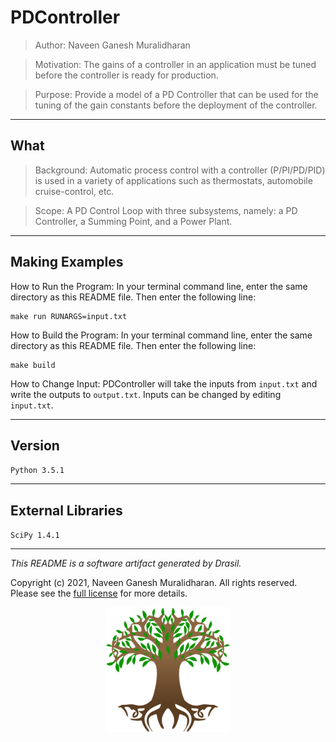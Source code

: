 # PDController 
> Author: Naveen Ganesh Muralidharan

> Motivation: The gains of a controller in an application must be tuned before the controller is ready for production.

> Purpose: Provide a model of a PD Controller that can be used for the tuning of the gain constants before the deployment of the controller.

------------------------------------------------------------
## What 
 

> Background: Automatic process control with a controller (P/PI/PD/PID) is used in a variety of applications such as thermostats, automobile cruise-control, etc.

> Scope: A PD Control Loop with three subsystems, namely: a PD Controller, a Summing Point, and a Power Plant.

------------------------------------------------------------
## Making Examples 
 How to Run the Program:
In your terminal command line, enter the same directory as this README file. Then enter the following line:
```
make run RUNARGS=input.txt
```

How to Build the Program:
In your terminal command line, enter the same directory as this README file. Then enter the following line:
```
make build
```

How to Change Input:
PDController will take the inputs from `input.txt` and write the outputs to `output.txt`.
Inputs can be changed by editing `input.txt`.

------------------------------------------------------------
## Version 
 `Python 3.5.1`

------------------------------------------------------------
## External Libraries 
 `SciPy 1.4.1`

------------------------------------------------------------
*This README is a software artifact generated by Drasil.*

Copyright (c) 2021, Naveen Ganesh Muralidharan. All rights reserved. Please see the [full license](https://github.com/JacquesCarette/Drasil/blob/4b9ad0a3016fecb3c7a2aa82ab142f9e805b5cc8/LICENSE) for more details.

<p align="center">
<img src="../../../../drasil-website/WebInfo/images/Icon.png" alt="Drasil Tree" width="200" />
</p>
